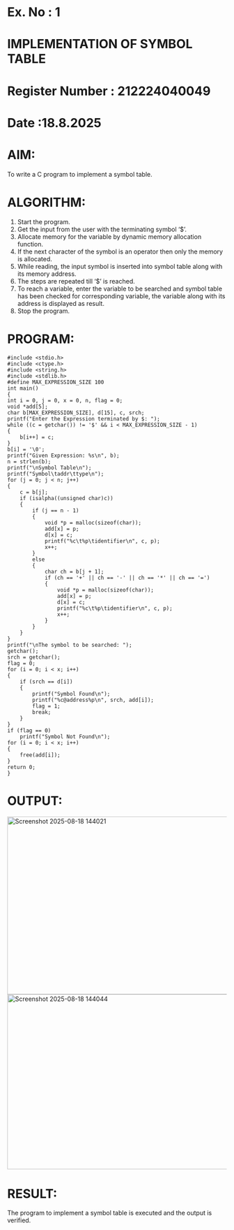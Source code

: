 # Ex. No : 1

# IMPLEMENTATION OF SYMBOL TABLE

# Register Number : 212224040049

# Date :18.8.2025

# AIM:

To write a C program to implement a symbol table.

# ALGORITHM:

1. Start the program.
2. Get the input from the user with the terminating symbol ‘$’.
3. Allocate memory for the variable by dynamic memory allocation function.
4. If the next character of the symbol is an operator then only the memory is allocated.
5. While reading, the input symbol is inserted into symbol table along with its memory address.
6. The steps are repeated till ‘$’ is reached.
7. To reach a variable, enter the variable to be searched and symbol table has been checked for corresponding variable, the variable along with its address is displayed as result.
8. Stop the program.

# PROGRAM:
    #include <stdio.h>
    #include <ctype.h>
    #include <string.h>
    #include <stdlib.h>
    #define MAX_EXPRESSION_SIZE 100
    int main()
    {
    int i = 0, j = 0, x = 0, n, flag = 0;
    void *add[5]; 
    char b[MAX_EXPRESSION_SIZE], d[15], c, srch;
    printf("Enter the Expression terminated by $: ");
    while ((c = getchar()) != '$' && i < MAX_EXPRESSION_SIZE - 1)
    {
        b[i++] = c;
    }
    b[i] = '\0';
    printf("Given Expression: %s\n", b);
    n = strlen(b);
    printf("\nSymbol Table\n");
    printf("Symbol\taddr\ttype\n");
    for (j = 0; j < n; j++)
    {
        c = b[j];
        if (isalpha((unsigned char)c))
        {
            if (j == n - 1)
            {
                void *p = malloc(sizeof(char));
                add[x] = p;
                d[x] = c;
                printf("%c\t%p\tidentifier\n", c, p);
                x++;
            }
            else
            {
                char ch = b[j + 1];
                if (ch == '+' || ch == '-' || ch == '*' || ch == '=')
                {
                    void *p = malloc(sizeof(char));
                    add[x] = p;
                    d[x] = c;
                    printf("%c\t%p\tidentifier\n", c, p);
                    x++;
                }
            }
        }
    }
    printf("\nThe symbol to be searched: ");
    getchar();   
    srch = getchar();
    flag = 0;
    for (i = 0; i < x; i++) 
    {
        if (srch == d[i])
        {
            printf("Symbol Found\n");
            printf("%c@address%p\n", srch, add[i]);
            flag = 1;
            break;
        }
    }
    if (flag == 0)
        printf("Symbol Not Found\n");
    for (i = 0; i < x; i++)
    {
        free(add[i]);
    }
    return 0;
    }
# OUTPUT:

<img width="994" height="407" alt="Screenshot 2025-08-18 144021" src="https://github.com/user-attachments/assets/227795b4-0ab3-4810-8718-673eac0c07ba" />
<img width="1483" height="401" alt="Screenshot 2025-08-18 144044" src="https://github.com/user-attachments/assets/aef3235d-35ee-47e1-aff5-49ee01cb5a9f" />

# RESULT:

The program to implement a symbol table is executed and the output is verified.
